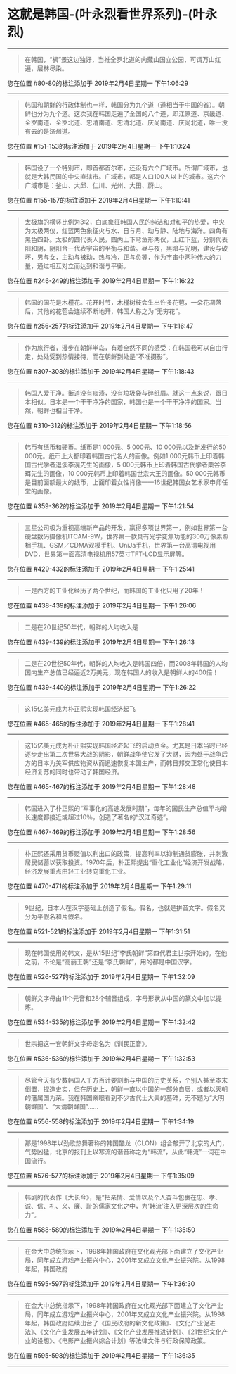 # 这就是韩国-(叶永烈看世界系列)-(叶永烈)

---

> 在韩国，“枫”景这边独好，当推全罗北道的内藏山国立公园，可谓万山红遍，层林尽染。

您在位置 #80-80的标注添加于 2019年2月4日星期一 下午1:06:29

---

> 韩国和朝鲜的行政体制也一样，韩国分为九个道（道相当于中国的省）。朝鲜也分为九个道。这次我在韩国走遍了全国的八个道，即江原道、京畿道、全罗南道、全罗北道、忠清南道、忠清北道、庆尚南道、庆尚北道，唯一没有去的是济州道。

您在位置 #151-153的标注添加于 2019年2月4日星期一 下午1:10:24

---

> 韩国设了一个特别市，即首都首尔市，还设有六个广域市。所谓广域市，也就是大韩民国的中央直辖市。广域市，都是人口100人以上的城市。这六个广域市是：釜山、大邱、仁川、光州、大田、蔚山。

您在位置 #155-157的标注添加于 2019年2月4日星期一 下午1:10:41

---

> 太极旗的横竖比例为3:2，白底象征韩国人民的纯洁和对和平的热爱，中央为太极两仪，红蓝两色象征火与水、日与月、动与静、陆地与海洋。四角有黑色四卦。太极的圆代表人民，圆内上下弯鱼形两仪，上红下蓝，分别代表阳和阴，阴阳合一代表宇宙的平衡与和谐。昼与夜，黑暗与光明，建设与破坏，男与女，主动与被动，热与冷，正与负等，作为宇宙中两种伟大的力量，通过相互对立而达到和谐与平衡。

您在位置 #246-249的标注添加于 2019年2月4日星期一 下午1:16:22

---

> 韩国的国花是木槿花。花开时节，木槿树枝会生出许多花苞，一朵花凋落后，其他的花苞会连续不断地开，韩国人称之为“无穷花”。

您在位置 #256-257的标注添加于 2019年2月4日星期一 下午1:16:47

---

> 作为旅行者，漫步在朝鲜半岛，有着全然不同的感受：在韩国我可以自由行走，处处受到热情接待，而在朝鲜到处是“不准摄影”。

您在位置 #307-308的标注添加于 2019年2月4日星期一 下午1:18:43

---

> 韩国人爱干净。街道没有痰渍，没有垃圾袋与碎纸屑。就这一点来说，跟日本相似。日本是一个干干净净的国家，韩国也是一个干干净净的国家。当然，朝鲜也相当干净。

您在位置 #310-312的标注添加于 2019年2月4日星期一 下午1:18:56

---

> 韩币有纸币和硬币。纸币是1 000元、5 000元、10 000元以及新发行的50 000元。纸币上大都印着韩国古代名人的画像。例如1 000元韩币上印着韩国古代学者退溪李滉先生的画像，5 000元韩币上印着韩国古代学者栗谷李珥先生的画像，10 000元韩币上印着韩国世宗大王的画像。50 000元韩币是目前面额最大的纸币，上面印着女性肖像——16世纪韩国女艺术家申师任堂的画像。

您在位置 #359-362的标注添加于 2019年2月4日星期一 下午1:21:54

---

> 三星公司极为重视高端新产品的开发，赢得多项世界第一，例如世界第一台硬盘数码摄像机ITCAM-9W，世界第一款具有光学变焦功能的300万像素照相手机、GSM／CDMA双模手机、UniJa手机，世界第一台高清电视用DVD，世界第一面高清电视机用57英寸TFT-LCD显示屏等。

您在位置 #429-432的标注添加于 2019年2月4日星期一 下午1:25:41

---

> 一是西方的工业化经历了两个世纪，而韩国的工业化只用了20年！

您在位置 #438-439的标注添加于 2019年2月4日星期一 下午1:26:06

---

> 二是在20世纪50年代，朝鲜的人均收入是

您在位置 #439-439的标注添加于 2019年2月4日星期一 下午1:26:13

---

> 二是在20世纪50年代，朝鲜的人均收入是韩国四倍，而2008年韩国的人均国内生产总值已经逼近2万美元，现在韩国人的收入是朝鲜人的400倍！

您在位置 #439-440的标注添加于 2019年2月4日星期一 下午1:26:22

---

> 这15亿美元成为朴正熙实现韩国经济起飞

您在位置 #465-465的标注添加于 2019年2月4日星期一 下午1:28:41

---

> 这15亿美元成为朴正熙实现韩国经济起飞的启动资金。尤其是日本当时已经逐步走出第二次世界大战的阴影，朝鲜战争使它发了大财，因为处于战争后方的日本为美军供应物资从而迅速恢复本国生产，而韩日邦交正常化使日本经济复苏的同时也带动了韩国经济。

您在位置 #465-467的标注添加于 2019年2月4日星期一 下午1:28:48

---

> 韩国进入了朴正熙的“军事化的高速发展时期”，每年的国民生产总值平均增长速度都接近或超过10％，创造了著名的“汉江奇迹”。

您在位置 #467-469的标注添加于 2019年2月4日星期一 下午1:28:56

---

> 朴正熙还采用货币贬值以利出口的政策，提高利率以抑制通货膨胀，并刺激居民储蓄以获取投资。1970年后，朴正熙提出“重化工业化”经济开发战略，经济发展重点由轻工业转向重化工业。

您在位置 #470-471的标注添加于 2019年2月4日星期一 下午1:29:11

---

> 9世纪，日本人在汉字基础上创造了假名。假名，也就是拼音文字。假名又分为平假名和片假名。

您在位置 #521-521的标注添加于 2019年2月4日星期一 下午1:31:51

---

> 现在韩国使用的韩文，是从15世纪“李氏朝鲜”第四代君主世宗开始的。在他之前，不论是“高丽王朝”还是“李氏朝鲜”，用的都是中国汉字。

您在位置 #526-527的标注添加于 2019年2月4日星期一 下午1:32:09

---

> 朝鲜文字母由11个元音和28个辅音组成，字母形状从中国的篆文中加以提炼。

您在位置 #534-535的标注添加于 2019年2月4日星期一 下午1:32:42

---

> 世宗把这一套朝鲜文字母定名为《训民正音》。

您在位置 #536-536的标注添加于 2019年2月4日星期一 下午1:32:53

---

> 尽管今天有少数韩国人千方百计要割断与中国的历史关系，个别人甚至本末倒置，捏造史实，但在历史上，朝鲜一直以中国的一部分自居，或者以天朝的藩属国为荣。我在韩国亲眼看到不少古代士大夫的墓碑，无不题为“大明朝鲜国”、“大清朝鲜国”……

您在位置 #556-558的标注添加于 2019年2月4日星期一 下午1:34:19

---

> 那是1998年以劲歌热舞著称的韩国酷龙（CLON）组合敲开了北京的大门，气势凶猛，北京的报刊上以寒流的谐音称之为“韩流”，从此“韩流”一词在中国流行。

您在位置 #576-577的标注添加于 2019年2月4日星期一 下午1:35:09

---

> 韩剧的代表作《大长今》，是“把亲情、爱情以及个人奋斗包裹在忠、孝、诚、信、礼、义、廉、耻的儒家文化之中，为‘韩流’注入更深层次的生命力”。

您在位置 #588-589的标注添加于 2019年2月4日星期一 下午1:35:50

---

> 在金大中总统指示下，1998年韩国政府在文化观光部下面建立了文化产业局，同年成立游戏产业振兴中心，2001年又成立文化产业振兴院。从1998年起，韩国政府

您在位置 #595-597的标注添加于 2019年2月4日星期一 下午1:36:30

---

> 在金大中总统指示下，1998年韩国政府在文化观光部下面建立了文化产业局，同年成立游戏产业振兴中心，2001年又成立文化产业振兴院。从1998年起，韩国政府陆续出台了《国民政府的新文化政策》、《文化产业促进法》、《文化产业发展五年计划》、《文化产业发展推进计划》、《21世纪文化产业的设想》、《电影产业振兴综合计划》等法律文件与行政保障政策。

您在位置 #595-598的标注添加于 2019年2月4日星期一 下午1:36:35

---

